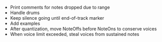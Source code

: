 * Print comments for notes dropped due to range
* Handle drums
* Keep silence going until end-of-track marker
* Add examples
* After quantization, move NoteOffs before NoteOns to conserve voices
* When voice limit exceeded, steal voices from sustained notes
